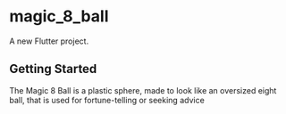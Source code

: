 # magic_8_ball

A new Flutter project.

## Getting Started

The Magic 8 Ball is a plastic sphere, made to look like an oversized eight ball, that is used for fortune-telling or seeking advice
